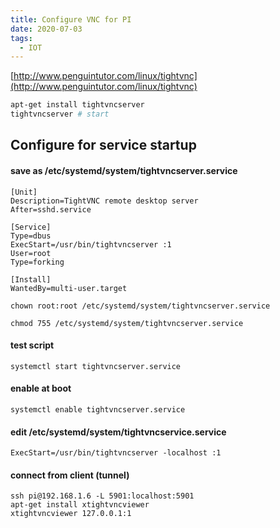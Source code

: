 ```yaml
---
title: Configure VNC for PI
date: 2020-07-03
tags:
  - IOT
---
```


[http://www.penguintutor.com/linux/tightvnc](http://www.penguintutor.com/linux/tightvnc)

```bash
apt-get install tightvncserver
tightvncserver # start
```

## Configure for service startup

#### save as /etc/systemd/system/tightvncserver.service

```
[Unit]
Description=TightVNC remote desktop server
After=sshd.service

[Service]
Type=dbus
ExecStart=/usr/bin/tightvncserver :1
User=root
Type=forking

[Install]
WantedBy=multi-user.target
```

```
chown root:root /etc/systemd/system/tightvncserver.service
```

```
chmod 755 /etc/systemd/system/tightvncserver.service
```

#### test script

```
systemctl start tightvncserver.service
```

#### enable at boot

```
systemctl enable tightvncserver.service
```

#### edit /etc/systemd/system/tightvncservice.service

```
ExecStart=/usr/bin/tightvncserver -localhost :1
```

#### connect from client \(tunnel\)

```
ssh pi@192.168.1.6 -L 5901:localhost:5901
apt-get install xtightvncviewer
xtightvncviewer 127.0.0.1:1
```
